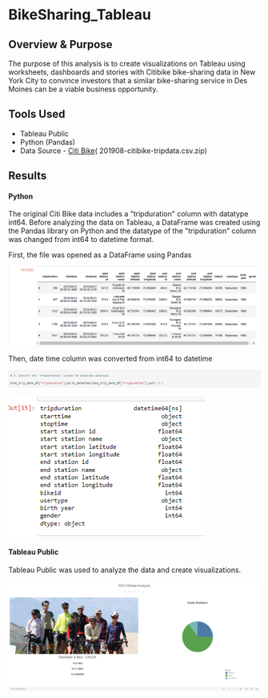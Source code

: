 # BikeSharing_Tableau

## Overview & Purpose

The purpose of this analysis is to create visualizations on Tableau using worksheets, dashboards and stories with Citibike bike-sharing data in New York City to convince investors that a similar bike-sharing service in Des Moines can be a viable business opportunity.

## Tools Used
- Tableau Public
- Python (Pandas)
- Data Source - [Citi Bike](https://ride.citibikenyc.com/system-data)( 201908-citibike-tripdata.csv.zip)

## Results

#### Python

The original Citi Bike data includes a "tripduration" column with datatype int64. Before analyzing the data on Tableau, a DataFrame was created using the Pandas library on Python and the datatype of the "tripduration" column was changed from int64 to datetime format.

First, the file was opened as a DataFrame using Pandas

![df](images/pandas_df.png)

Then, date time column was converted from int64 to datetime

![](images/date_time_code.png)

![datetime](images/date_time.png)

#### Tableau Public

Tableau Public was used to analyze the data and create visualizations.

![](images/gender_breakdown.png)




